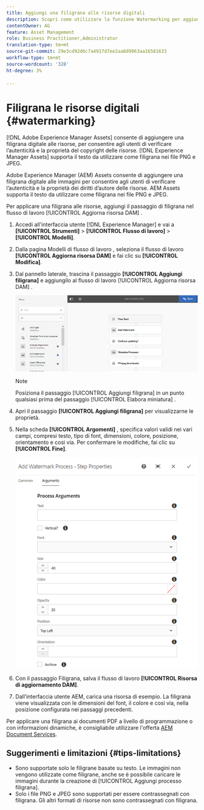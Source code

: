 ```yaml
---
title: Aggiungi una filigrana alle risorse digitali
description: Scopri come utilizzare la funzione Watermarking per aggiungere una filigrana digitale alle risorse.
contentOwner: AG
feature: Asset Management
role: Business Practitioner,Administrator
translation-type: tm+mt
source-git-commit: 29e3cd92d6c7a4917d7ee2aa8d9963aa16581633
workflow-type: tm+mt
source-wordcount: '328'
ht-degree: 3%

---
```



# Filigrana le risorse digitali {#watermarking}

[!DNL Adobe Experience Manager Assets] consente di aggiungere una filigrana digitale alle risorse, per consentire agli utenti di verificare l’autenticità e la proprietà del copyright delle risorse. [!DNL Experience Manager Assets] supporta il testo da utilizzare come filigrana nei file PNG e JPEG.

Adobe Experience Manager (AEM) Assets consente di aggiungere una filigrana digitale alle immagini per consentire agli utenti di verificare l’autenticità e la proprietà dei diritti d’autore delle risorse. AEM Assets supporta il testo da utilizzare come filigrana nei file PNG e JPEG.

Per applicare una filigrana alle risorse, aggiungi il passaggio di filigrana nel flusso di lavoro [!UICONTROL Aggiorna risorsa DAM] .

1. Accedi all&#39;interfaccia utente [!DNL Experience Manager] e vai a **[!UICONTROL Strumenti]** > **[!UICONTROL Flusso di lavoro]** > **[!UICONTROL Modelli]**.
1. Dalla pagina Modelli di flusso di lavoro , seleziona il flusso di lavoro **[!UICONTROL Aggiorna risorsa DAM]** e fai clic su **[!UICONTROL Modifica]**.

1. Dal pannello laterale, trascina il passaggio **[!UICONTROL Aggiungi filigrana]** e aggiungilo al flusso di lavoro [!UICONTROL Aggiorna risorsa DAM] .

   ![Trascina il passaggio Aggiungi filigrana nel flusso di lavoro Aggiorna risorsa DAM](assets/add_watermark_step_aem_assets.png)

   >[!NOTE]
   >
   >Posiziona il passaggio [!UICONTROL Aggiungi filigrana] in un punto qualsiasi prima del passaggio [!UICONTROL Elabora miniatura] .

1. Apri il passaggio **[!UICONTROL Aggiungi filigrana]** per visualizzarne le proprietà.
1. Nella scheda **[!UICONTROL Argomenti]** , specifica valori validi nei vari campi, compresi testo, tipo di font, dimensioni, colore, posizione, orientamento e così via. Per confermare le modifiche, fai clic su **[!UICONTROL Fine]**.

   ![Fornisci gli argomenti nel passaggio Aggiungi filigrana in Assets](assets/arguments_add_watermark_aem_assets.png)

1. Con il passaggio Filigrana, salva il flusso di lavoro **[!UICONTROL Risorsa di aggiornamento DAM]**.
1. Dall’interfaccia utente AEM, carica una risorsa di esempio. La filigrana viene visualizzata con le dimensioni del font, il colore e così via, nella posizione configurata nei passaggi precedenti.

Per applicare una filigrana ai documenti PDF a livello di programmazione o con informazioni dinamiche, è consigliabile utilizzare l&#39;offerta [AEM Document Services](/help/forms/using/overview-aem-document-services.md).

## Suggerimenti e limitazioni {#tips-limitations}

* Sono supportate solo le filigrane basate su testo. Le immagini non vengono utilizzate come filigrane, anche se è possibile caricare le immagini durante la creazione di [!UICONTROL Aggiungi processo filigrana].
* Solo i file PNG e JPEG sono supportati per essere contrassegnati con filigrana. Gli altri formati di risorse non sono contrassegnati con filigrana.

